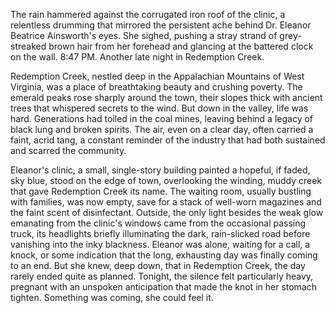 The rain hammered against the corrugated iron roof of the clinic, a relentless drumming that mirrored the persistent ache behind Dr. Eleanor Beatrice Ainsworth's eyes. She sighed, pushing a stray strand of grey-streaked brown hair from her forehead and glancing at the battered clock on the wall. 8:47 PM. Another late night in Redemption Creek.

Redemption Creek, nestled deep in the Appalachian Mountains of West Virginia, was a place of breathtaking beauty and crushing poverty. The emerald peaks rose sharply around the town, their slopes thick with ancient trees that whispered secrets to the wind. But down in the valley, life was hard. Generations had toiled in the coal mines, leaving behind a legacy of black lung and broken spirits. The air, even on a clear day, often carried a faint, acrid tang, a constant reminder of the industry that had both sustained and scarred the community.

Eleanor's clinic, a small, single-story building painted a hopeful, if faded, sky blue, stood on the edge of town, overlooking the winding, muddy creek that gave Redemption Creek its name. The waiting room, usually bustling with families, was now empty, save for a stack of well-worn magazines and the faint scent of disinfectant. Outside, the only light besides the weak glow emanating from the clinic's windows came from the occasional passing truck, its headlights briefly illuminating the dark, rain-slicked road before vanishing into the inky blackness. Eleanor was alone, waiting for a call, a knock, or some indication that the long, exhausting day was finally coming to an end. But she knew, deep down, that in Redemption Creek, the day rarely ended quite as planned. Tonight, the silence felt particularly heavy, pregnant with an unspoken anticipation that made the knot in her stomach tighten. Something was coming, she could feel it.
